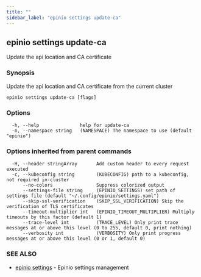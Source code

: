 ```yaml
---
title: ""
sidebar_label: "epinio settings update-ca"
---
```

## epinio settings update-ca

Update the api location and CA certificate

### Synopsis

Update the api location and CA certificate from the current cluster

```
epinio settings update-ca [flags]
```

### Options

```
  -h, --help               help for update-ca
  -n, --namespace string   (NAMESPACE) The namespace to use (default "epinio")
```

### Options inherited from parent commands

```
  -H, --header stringArray       Add custom header to every request executed
  -c, --kubeconfig string        (KUBECONFIG) path to a kubeconfig, not required in-cluster
      --no-colors                Suppress colorized output
      --settings-file string     (EPINIO_SETTINGS) set path of settings file (default "~/.config/epinio/settings.yaml")
      --skip-ssl-verification    (SKIP_SSL_VERIFICATION) Skip the verification of TLS certificates
      --timeout-multiplier int   (EPINIO_TIMEOUT_MULTIPLIER) Multiply timeouts by this factor (default 1)
      --trace-level int          (TRACE_LEVEL) Only print trace messages at or above this level (0 to 255, default 0, print nothing)
      --verbosity int            (VERBOSITY) Only print progress messages at or above this level (0 or 1, default 0)
```

### SEE ALSO

* [epinio settings](./epinio_settings.md)	 - Epinio settings management

